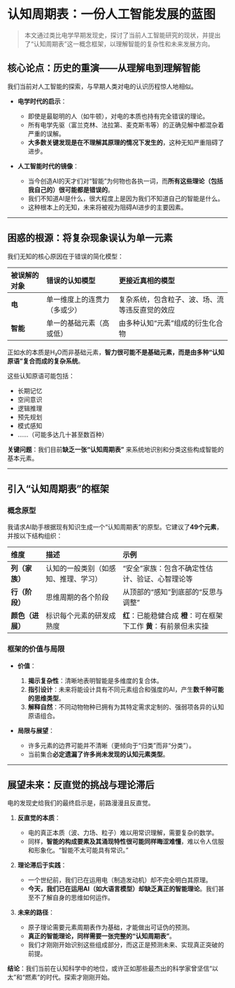 # 认知周期表：一份人工智能发展的蓝图

> 本文通过类比电学早期发现史，探讨了当前人工智能研究的现状，并提出了“认知周期表”这一概念框架，以理解智能的复杂性和未来发展方向。

## 核心论点：历史的重演——从理解电到理解智能

我们当前对人工智能的探索，与早期人类对电的认识历程惊人地相似。

*   **电学时代的启示**：
    *   即使是最聪明的人（如牛顿），对电的本质也持有完全错误的理论。
    *   所有电学先驱（富兰克林、法拉第、麦克斯韦等）的正确见解中都混杂着严重的误解。
    *   **大多数关键发现是在不理解其原理的情况下发生的**，这种无知严重阻碍了进步。

*   **人工智能时代的镜像**：
    *   当今创造AI的天才们对“智能”为何物也各执一词，而**所有这些理论（包括我自己的）很可能都是错误的**。
    *   我们不知道AI是什么，很大程度上是因为我们不知道自己的智能是什么。
    *   这种根本上的无知，未来将被视为阻碍AI进步的主要因素。

---

## 困惑的根源：将复杂现象误认为单一元素

我们无知的核心原因在于错误的简化模型：

| 被误解的对象 | 错误的认知模型 | 更接近真相的模型 |
| :--- | :--- | :--- |
| **电** | 单一维度上的连贯力（多或少） | 复杂系统，包含粒子、波、场、流等违反直觉的效应 |
| **智能** | 单一的基础元素（高或低） | 由多种认知“元素”组成的衍生化合物 |

正如水的本质是H₂O而非基础元素，**智力很可能不是基础元素，而是由多种“认知原语”复合而成的复杂系统**。

这些认知原语可能包括：
*   长期记忆
*   空间意识
*   逻辑推理
*   预先规划
*   模式感知
*   ……（可能多达几十甚至数百种）

**关键问题**：我们目前**缺乏一张“认知周期表”** 来系统地识别和分类这些构成智能的基本元素。

---

## 引入“认知周期表”的框架

### 概念原型

我请求AI助手根据现有知识生成一个“认知周期表”的原型。它建议了**49个元素**，并按以下结构组织：

| 维度 | 描述 | 示例 |
| :--- | :--- | :--- |
| **列（家族）** | 认知的一般类别（如感知、推理、学习） | “安全”家族：包含不确定性估计、验证、心智理论等 |
| **行（阶段）** | 思维周期的各个阶段 | 从顶部的“感知”到底部的“反思与调整” |
| **颜色（进展）** | 标识每个元素的研发成熟度 | **红**：已能稳健合成 **橙**：可在框架下工作 **黄**：有前景但未实操 |

### 框架的价值与局限

*   **价值**：
    1.  **揭示复杂性**：清晰地表明智能是多维度的复合体。
    2.  **指引设计**：未来将能设计具有不同元素组合和强度的AI，产生**数千种可能的思维类型**。
    3.  **解释自然**：不同动物物种已拥有为其特定需求定制的、强弱项各异的认知原语组合。

*   **局限与展望**：
    *   许多元素的边界可能并不清晰（更倾向于“归类”而非“分类”）。
    *   当前集合**必定遗漏了许多尚未发现的认知元素类型**。

---

## 展望未来：反直觉的挑战与理论滞后

电的发现史给我们的最终启示是，前路漫漫且反直觉。

1.  **反直觉的本质**：
    *   电的真正本质（波、力场、粒子）难以用常识理解，需要复杂的数学。
    *   同样，**智能的构成要素及其涌现特性很可能同样晦涩难懂**，难以令人信服和形象化。“智能不太可能具有常识。”

3.  **理论滞后于实践**：
    *   一个世纪前，我们已在运用电（制造发动机）却不完全明白其原理。
    *   **今天，我们已在运用AI（如大语言模型）却缺乏真正的智能理论**。我们甚至不了解自身的思维如何运作。

4.  **未来的路径**：
    *   原子理论需要元素周期表作为基础，才能做出可证伪的预测。
    *   **真正的智能理论，同样需要一张完整的“认知周期表”**。
    *   我们才刚刚开始识别这些组成部分，而这正是预测未来、实现真正突破的前提。

**结论**：我们当前在认知科学中的地位，或许正如那些最杰出的科学家曾坚信“以太”和“燃素”的时代。探索才刚刚开始。
